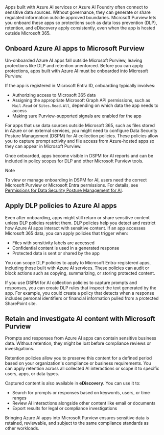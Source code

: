 Apps built with Azure AI services or Azure AI Foundry often connect to sensitive data sources. Without governance, they can generate or share regulated information outside approved boundaries. Microsoft Purview lets you onboard these apps so protections such as data loss prevention (DLP), retention, and eDiscovery apply consistently, even when the app is hosted outside Microsoft 365.

## Onboard Azure AI apps to Microsoft Purview

Un-onboarded Azure AI apps fall outside Microsoft Purview, leaving protections like DLP and retention unenforced. Before you can apply protections, apps built with Azure AI must be onboarded into Microsoft Purview.

If the app is registered in Microsoft Entra ID, onboarding typically involves:

- Authorizing access to Microsoft 365 data
- Assigning the appropriate Microsoft Graph API permissions, such as `Mail.Read` or `Sites.Read.All`, depending on which data the app needs to access
- Making sure Purview-supported signals are enabled for the app

For apps that use data sources outside Microsoft 365, such as files stored in Azure or on external services, you might need to configure Data Security Posture Management (DSPM) for AI collection policies. These policies allow you to capture prompt activity and file access from Azure-hosted apps so they can appear in Microsoft Purview.

Once onboarded, apps become visible in DSPM for AI reports and can be included in policy scopes for DLP and other Microsoft Purview tools.

> [!NOTE]
> To view or manage onboarding in DSPM for AI, users need the correct Microsoft Purview or Microsoft Entra permissions. For details, see [Permissions for Data Security Posture Management for AI](/purview/dspm-ai-permissions?azure-portal=true).

## Apply DLP policies to Azure AI apps

Even after onboarding, apps might still return or share sensitive content unless DLP policies restrict them. DLP policies help you detect and restrict how Azure AI apps interact with sensitive content. If an app accesses Microsoft 365 data, you can apply policies that trigger when:

- Files with sensitivity labels are accessed
- Confidential content is used in a generated response
- Protected data is sent or shared by the app

You can scope DLP policies to apply to Microsoft Entra-registered apps, including those built with Azure AI services. These policies can audit or block actions such as copying, summarizing, or storing protected content.

If you use DSPM for AI collection policies to capture prompts and responses, you can create DLP rules that inspect the text generated by the app. For example, you could create a policy that detects when a response includes personal identifiers or financial information pulled from a protected SharePoint site.

## Retain and investigate AI content with Microsoft Purview

Prompts and responses from Azure AI apps can contain sensitive business data. Without retention, they might be lost before compliance reviews or investigations.

Retention policies allow you to preserve this content for a defined period based on your organization's compliance or business requirements. You can apply retention across all collected AI interactions or scope it to specific users, apps, or data types.

Captured content is also available in **eDiscovery**. You can use it to:

- Search for prompts or responses based on keywords, users, or time ranges
- Review AI interactions alongside other content like email or documents
- Export results for legal or compliance investigations

Bringing Azure AI apps into Microsoft Purview ensures sensitive data is retained, reviewable, and subject to the same compliance standards as other workloads.
